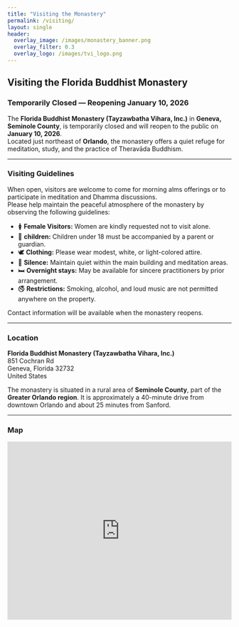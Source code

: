 ```yaml
---
title: "Visiting the Monastery"
permalink: /visiting/
layout: single
header:
  overlay_image: /images/monastery_banner.png
  overlay_filter: 0.3
  overlay_logo: /images/tvi_logo.png
---
```


## Visiting the Florida Buddhist Monastery

### Temporarily Closed — Reopening January 10, 2026

The **Florida Buddhist Monastery (Tayzawbatha Vihara, Inc.)** in **Geneva, Seminole County**, is temporarily closed and will reopen to the public on **January 10, 2026**.  
Located just northeast of **Orlando**, the monastery offers a quiet refuge for meditation, study, and the practice of Theravāda Buddhism.

---

### Visiting Guidelines

When open, visitors are welcome to come for morning alms offerings or to participate in meditation and Dhamma discussions.  
Please help maintain the peaceful atmosphere of the monastery by observing the following guidelines:

- 🚺 **Female Visitors:** Women are kindly requested not to visit alone.
- 🧍  **children:** Children under 18 must be accompanied by a parent or guardian.
- 🕊️ **Clothing:** Please wear modest, white, or light-colored attire.  
- 🤫 **Silence:** Maintain quiet within the main building and meditation areas.  
- 🛏️ **Overnight stays:** May be available for sincere practitioners by prior arrangement.  
- 🚭 **Restrictions:** Smoking, alcohol, and loud music are not permitted anywhere on the property.  

Contact information will be available when the monastery reopens.

---

### Location

**Florida Buddhist Monastery (Tayzawbatha Vihara, Inc.)**  
851 Cochran Rd  
Geneva, Florida 32732  
United States  

The monastery is situated in a rural area of **Seminole County**, part of the **Greater Orlando region**. It is approximately a 40-minute drive from downtown Orlando and about 25 minutes from Sanford.

---

### Map

<iframe
  src="https://www.google.com/maps?q=851+Cochran+Rd,+Geneva,+FL+32732&output=embed"
  width="100%"
  height="400"
  style="border:0;"
  allowfullscreen=""
  loading="lazy">
</iframe>
